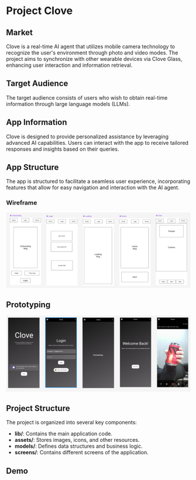 # Project Clove

## Market
Clove is a real-time AI agent that utilizes mobile camera technology to recognize the user's environment through photo and video modes. The project aims to synchronize with other wearable devices via Clove Glass, enhancing user interaction and information retrieval.

## Target Audience
The target audience consists of users who wish to obtain real-time information through large language models (LLMs).

## App Information
Clove is designed to provide personalized assistance by leveraging advanced AI capabilities. Users can interact with the app to receive tailored responses and insights based on their queries.

## App Structure
The app is structured to facilitate a seamless user experience, incorporating features that allow for easy navigation and interaction with the AI agent.

### Wireframe
![alt text](image.png)

## Prototyping
![alt text](image-1.png)

## Project Structure
The project is organized into several key components:
- **lib/**: Contains the main application code.
- **assets/**: Stores images, icons, and other resources.
- **models/**: Defines data structures and business logic.
- **screens/**: Contains different screens of the application.

## Demo
